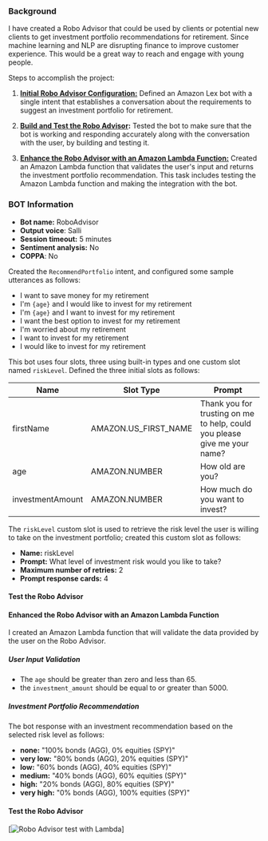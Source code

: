 ### Background
I have created a Robo Advisor that could be used by clients or potential new clients to get investment portfolio recommendations for retirement. Since machine learning and NLP are disrupting finance to improve customer experience. This would be a great way to reach and engage with young people.

Steps to accomplish the project:

1. **[Initial Robo Advisor Configuration:](#Initial-Robo-Advisor-Configuration)** Defined an Amazon Lex bot with a single intent that establishes a conversation about the requirements to suggest an investment portfolio for retirement.

2. **[Build and Test the Robo Advisor](#Build-and-Test-the-Robo-Advisor):** Tested the bot to make sure that the bot is working and responding accurately along with the conversation with the user, by building and testing it.

3. **[Enhance the Robo Advisor with an Amazon Lambda Function:](#Enhance-the-Robo-Advisor-with-an-Amazon-Lambda-Function)** Created an Amazon Lambda function that validates the user's input and returns the investment portfolio recommendation. This task includes testing the Amazon Lambda function and making the integration with the bot.


### BOT Information


* **Bot name:** RoboAdvisor
* **Output voice**: Salli
* **Session timeout:** 5 minutes
* **Sentiment analysis:** No
* **COPPA**: No

Created the `RecommendPortfolio` intent, and configured some sample utterances as follows:

* I want to save money for my retirement
* I'm ​`{age}​` and I would like to invest for my retirement
* I'm `​{age}​` and I want to invest for my retirement
* I want the best option to invest for my retirement
* I'm worried about my retirement
* I want to invest for my retirement
* I would like to invest for my retirement

This bot uses four slots, three using built-in types and one custom slot named `riskLevel`. Defined the three initial slots as follows:


| Name             | Slot Type            | Prompt                                                                    |
| ---------------- | -------------------- | ------------------------------------------------------------------------- |
| firstName        | AMAZON.US_FIRST_NAME | Thank you for trusting on me to help, could you please give me your name? |
| age              | AMAZON.NUMBER        | How old are you?                                                          |
| investmentAmount | AMAZON.NUMBER        | How much do you want to invest?                                           |

The `riskLevel` custom slot is used to retrieve the risk level the user is willing to take on the investment portfolio; created this custom slot as follows:

* **Name:** riskLevel
* **Prompt:** What level of investment risk would you like to take?
* **Maximum number of retries:** 2
* **Prompt response cards:** 4






#### Test the Robo Advisor


#### Enhanced the Robo Advisor with an Amazon Lambda Function

I created an Amazon Lambda function that will validate the data provided by the user on the Robo Advisor. 


##### User Input Validation

* The `age` should be greater than zero and less than 65.
* the `investment_amount` should be equal to or greater than 5000.

##### Investment Portfolio Recommendation

The bot response with an investment recommendation based on the selected risk level as follows:

* **none:** "100% bonds (AGG), 0% equities (SPY)"
* **very low:** "80% bonds (AGG), 20% equities (SPY)"
* **low:** "60% bonds (AGG), 40% equities (SPY)"
* **medium:** "40% bonds (AGG), 60% equities (SPY)"
* **high:** "20% bonds (AGG), 80% equities (SPY)"
* **very high:** "0% bonds (AGG), 100% equities (SPY)"

#### Test the Robo Advisor


[![Robo Advisor test with Lambda](amazon-bot.gif)]



